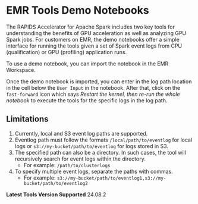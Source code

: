 # EMR Tools Demo Notebooks

The RAPIDS Accelerator for Apache Spark includes two key tools for understanding the benefits of
GPU acceleration as well as analyzing GPU Spark jobs.  For customers on EMR, the demo
notebooks offer a simple interface for running the tools given a set of Spark event logs from
CPU (qualification) or GPU (profiling) application runs.

To use a demo notebook, you can import the notebook in the EMR Workspace.

Once the demo notebook is imported, you can enter in the log path location in the cell below the `User Input` in the 
notebook.  After that, click on the `fast-forward` icon which says *Restart the kernel, then re-run the whole notebook* to execute the tools for the specific logs in the log path.

## Limitations
1. Currently, local and S3 event log paths are supported.
1. Eventlog path must follow the formats `/local/path/to/eventlog` for local logs or `s3://my-bucket/path/to/eventlog` for logs stored in S3.
1. The specified path can also be a directory. In such cases, the tool will recursively search for event logs within the directory.
   - For example: `/path/to/clusterlogs`
1. To specify multiple event logs, separate the paths with commas.
   - For example: `s3://my-bucket/path/to/eventlog1,s3://my-bucket/path/to/eventlog2`

**Latest Tools Version Supported** 24.08.2